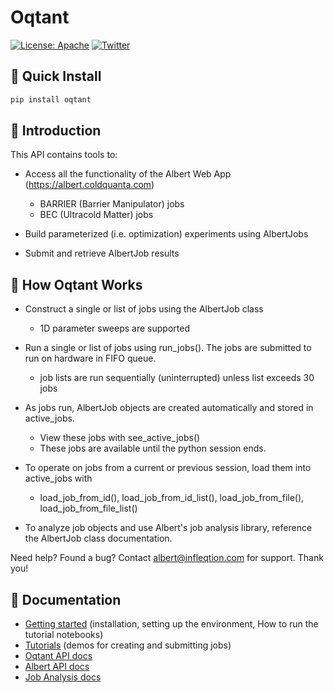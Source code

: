 # Oqtant

[![License: Apache](https://img.shields.io/badge/License-Apache-yellow.svg)](https://opensource.org/licenses/Apache-2.0) [![Twitter](https://img.shields.io/twitter/url/https/twitter.com/Infleqtion.svg?style=social&label=Follow%20%40Infleqtion)](https://twitter.com/Infleqtion)

## 🚀 Quick Install

```python
pip install oqtant
```

## 🧭 Introduction

This API contains tools to:

- Access all the functionality of the Albert Web App (https://albert.coldquanta.com)

  - BARRIER (Barrier Manipulator) jobs
  - BEC (Ultracold Matter) jobs

- Build parameterized (i.e. optimization) experiments using AlbertJobs

- Submit and retrieve AlbertJob results

## 🤖 How Oqtant Works

- Construct a single or list of jobs using the AlbertJob class

  - 1D parameter sweeps are supported

- Run a single or list of jobs using run_jobs(). The jobs are submitted to run on hardware in FIFO queue.

  - job lists are run sequentially (uninterrupted) unless list exceeds 30 jobs

- As jobs run, AlbertJob objects are created automatically and stored in active_jobs.

  - View these jobs with see_active_jobs()
  - These jobs are available until the python session ends.

- To operate on jobs from a current or previous session, load them into active_jobs with

  - load_job_from_id(), load_job_from_id_list(), load_job_from_file(), load_job_from_file_list()

- To analyze job objects and use Albert's job analysis library, reference the AlbertJob class documentation.

Need help? Found a bug? Contact <albert@infleqtion.com> for support. Thank you!

## 📓 Documentation

- [Getting started](documentation/INSTALL.md) (installation, setting up the environment, How to run the tutorial notebooks)
- [Tutorials](documentation/tutorials/tutorials.md) (demos for creating and submitting jobs)
- [Oqtant API docs](documentation/oqtant_api_docs.md)
- [Albert API docs](documentation/albert_api_docs.md)
- [Job Analysis docs](documentation/job_analysis_docs.md)
